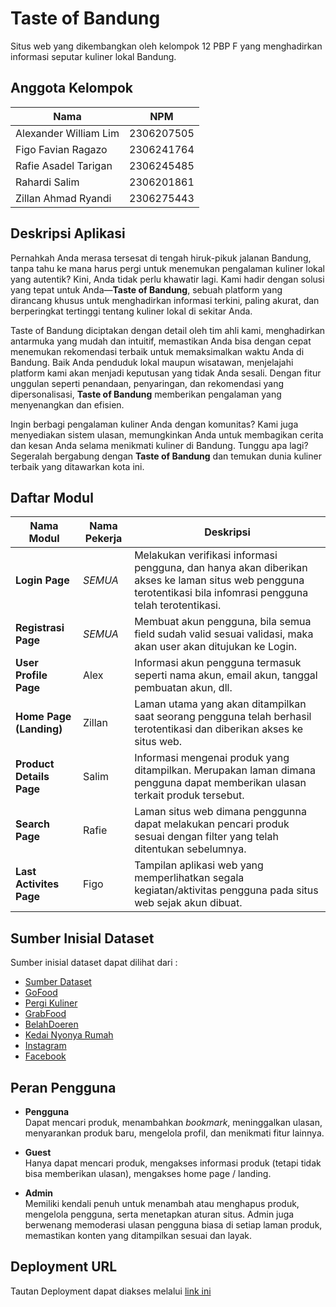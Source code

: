 # Taste of Bandung

Situs web yang dikembangkan oleh kelompok 12 PBP F yang menghadirkan informasi seputar kuliner lokal Bandung.

## Anggota Kelompok

| Nama                   | NPM        | 
|------------------------|------------|
| Alexander William Lim  | 2306207505 |
| Figo Favian Ragazo     | 2306241764 |
| Rafie Asadel Tarigan   | 2306245485 |
| Rahardi Salim          | 2306201861 |
| Zillan Ahmad Ryandi    | 2306275443 |  

## Deskripsi Aplikasi

Pernahkah Anda merasa tersesat di tengah hiruk-pikuk jalanan Bandung, tanpa tahu ke mana harus pergi untuk menemukan pengalaman kuliner lokal yang autentik? Kini, Anda tidak perlu khawatir lagi. Kami hadir dengan solusi yang tepat untuk Anda—**Taste of Bandung**, sebuah platform yang dirancang khusus untuk menghadirkan informasi terkini, paling akurat, dan berperingkat tertinggi tentang kuliner lokal di sekitar Anda.

Taste of Bandung diciptakan dengan detail oleh tim ahli kami, menghadirkan antarmuka yang mudah dan intuitif, memastikan Anda bisa dengan cepat menemukan rekomendasi terbaik untuk memaksimalkan waktu Anda di Bandung. Baik Anda penduduk lokal maupun wisatawan, menjelajahi platform kami akan menjadi keputusan yang tidak Anda sesali. Dengan fitur unggulan seperti penandaan, penyaringan, dan rekomendasi yang dipersonalisasi, **Taste of Bandung** memberikan pengalaman yang menyenangkan dan efisien.

Ingin berbagi pengalaman kuliner Anda dengan komunitas? Kami juga menyediakan sistem ulasan, memungkinkan Anda untuk membagikan cerita dan kesan Anda selama menikmati kuliner di Bandung. Tunggu apa lagi? Segeralah bergabung dengan **Taste of Bandung** dan temukan dunia kuliner terbaik yang ditawarkan kota ini.

## Daftar Modul

| Nama Modul                | Nama Pekerja | Deskripsi                                                                                                                                                 |
|---------------------------|--------------|----------------------------------------------------------------------------------------------------------------------------------------------------------------|                                        
| **Login Page**            | _SEMUA_      | Melakukan verifikasi informasi pengguna, dan hanya akan diberikan akses ke laman situs web pengguna terotentikasi bila infomrasi pengguna telah terotentikasi. | 
| **Registrasi Page**       | _SEMUA_      | Membuat akun pengguna, bila semua field sudah valid sesuai validasi, maka akan user akan ditujukan ke Login. |                                       
| **User Profile Page**     | Alex         | Informasi akun pengguna termasuk seperti nama akun, email akun, tanggal pembuatan akun, dll.                                                                   |
| **Home Page (Landing)**   | Zillan       | Laman utama yang akan ditampilkan saat seorang pengguna telah berhasil terotentikasi dan diberikan akses ke situs web.                                         |
| **Product Details Page**  | Salim        | Informasi mengenai produk yang ditampilkan. Merupakan laman dimana pengguna dapat memberikan ulasan terkait produk tersebut.                                   |
| **Search Page**           | Rafie        | Laman situs web dimana penggunna dapat melakukan pencari produk sesuai dengan filter yang telah ditentukan sebelumnya.                                         |
| **Last Activites Page**   | Figo         | Tampilan aplikasi web yang memperlihatkan segala kegiatan/aktivitas pengguna pada situs web sejak akun dibuat.                                                 |

## Sumber Inisial Dataset
Sumber inisial dataset dapat dilihat dari :
- [Sumber Dataset](https://docs.google.com/spreadsheets/d/16gu9gPa8Nin2xFiqhyMezOKgs5oYMscOEMwLaojXCeM/edit?usp=sharing)
- [GoFood](https://gofood.co.id/)
- [Pergi Kuliner](https://pergikuliner.com/)
- [GrabFood](https://www.grab.com/id/food/)
- [BelahDoeren](https://belahdoeren.id/)
- [Kedai Nyonya Rumah](https://www.kedainyonyarumah.com/)
- [Instagram](https://www.instagram.com/)
- [Facebook](https://web.facebook.com/)

## Peran Pengguna

- **Pengguna**  
  Dapat mencari produk, menambahkan *bookmark*, meninggalkan ulasan, menyarankan produk baru, mengelola profil, dan menikmati fitur lainnya.

- **Guest**<br>
  Hanya dapat mencari produk, mengakses informasi produk (tetapi tidak bisa memberikan ulasan), mengakses home page / landing.

- **Admin**  
  Memiliki kendali penuh untuk menambah atau menghapus produk, mengelola pengguna, serta menetapkan aturan situs. Admin juga berwenang memoderasi ulasan pengguna biasa di setiap laman produk, memastikan konten yang ditampilkan sesuai dan layak.

## Deployment URL
Tautan Deployment dapat diakses melalui [link ini](http://rahardi-salim-tasteofbandung.pbp.cs.ui.ac.id/)
